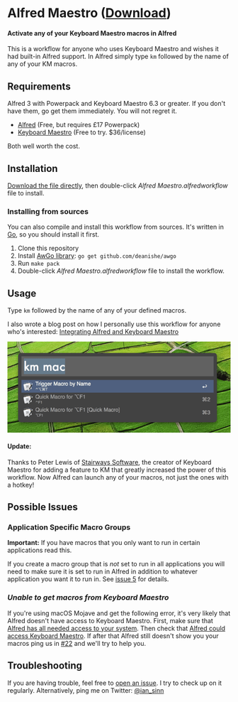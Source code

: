 # Alfred Maestro ([Download][dl])

#### Activate any of your Keyboard Maestro macros in Alfred

This is a workflow for anyone who uses Keyboard Maestro and wishes it had built-in Alfred support. In Alfred simply type `km` followed by the name of any of your KM macros.



## Requirements

Alfred 3 with Powerpack and Keyboard Maestro 6.3 or greater.
If you don't have them, go get them immediately.
You will not regret it.

- [Alfred](http://www.alfredapp.com/) (Free, but requires £17 Powerpack)
- [Keyboard Maestro](http://www.keyboardmaestro.com/main/) (Free to try. $36/license)

Both well worth the cost.



## Installation

[Download the file directly][dl], then double-click _Alfred Maestro.alfredworkflow_ file to install.

[dl]: https://github.com/iansinnott/alfred-maestro/releases/download/0.2.1/AlfredMaestro.alfredworkflow

### Installing from sources
You can also compile and install this workflow from sources.
It's written in [Go](https://golang.org/), so you should install it first.

1. Clone this repository
2. Install [AwGo library](https://github.com/deanishe/awgo): `go get github.com/deanishe/awgo`
3. Run `make pack`
4. Double-click _Alfred Maestro.alfredworkflow_ file to install the workflow.




## Usage

Type `km` followed by the name of any of your defined macros.

I also wrote a blog post on how I personally use this workflow for anyone who's interested: [Integrating Alfred and Keyboard Maestro][blogpost]

[blogpost]: http://blog.iansinnott.com/integrating-alfred-and-keyboard-maestro/

![usage example screen](screen.png "Usage Example")

#### Update:

Thanks to Peter Lewis of [Stairways Software][stair], the creator of Keyboard Maestro for adding a feature to KM that greatly increased the power of this workflow. Now Alfred can launch any of your macros, not just the ones with a hotkey!

[stair]: http://www.stairways.com/main/



## Possible Issues

### Application Specific Macro Groups

**Important:** If you have macros that you only want to run in certain applications read this.

If you create a macro group that is _not_ set to run in all applications you will need to make sure it is set to run in Alfred in addition to whatever application you want it to run in. See [issue 5][issue5] for details.

[issue5]: https://github.com/iansinnott/alfred-maestro/issues/5

### _Unable to get macros from Keyboard Maestro_
If you're using macOS Mojave and get the following error, it's very likely that Alfred doesn't have access to Keyboard Maestro. First, make sure that [Alfred has all needed access to your system](https://www.alfredapp.com/help/getting-started/macos-mojave/#integration). Then check that [Alfred could access Keyboard Maestro](https://user-images.githubusercontent.com/923973/52786326-4213cc00-3063-11e9-85d0-1b58c0ce03ae.png). If after that Alfred still doesn't show you your macros ping us in [#22](https://github.com/iansinnott/alfred-maestro/issues/22) and we'll try to help you.


## Troubleshooting

If you are having trouble, feel free to [open an issue][issues]. I try to check up on it regularly. Alternatively, ping me on Twitter: [@ian_sinn](https://twitter.com/ian_sinn)

[issues]: https://github.com/iansinnott/alfred-maestro/issues
[new-issue]: https://github.com/iansinnott/alfred-maestro/issues/new
